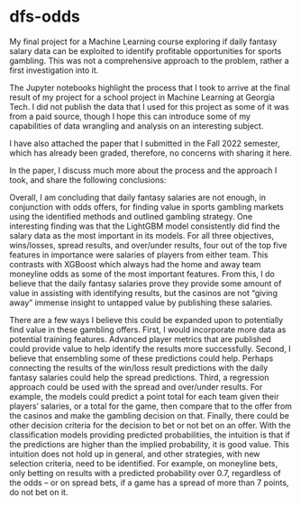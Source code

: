 # dfs-odds
My final project for a Machine Learning course exploring if daily fantasy salary data can be exploited to identify profitable opportunities for sports gambling. This was not a comprehensive approach to the problem, rather a first investigation into it.  

The Jupyter notebooks highlight the process that I took to arrive at the final result of my project for a school project in Machine Learning at Georgia Tech. I did not publish the data that I used for this project as some of it was from a paid source, though I hope this can introduce some of my capabilities of data wrangling and analysis on an interesting subject. 

I have also attached the paper that I submitted in the Fall 2022 semester, which has already been graded, therefore, no concerns with sharing it here. 

In the paper, I discuss much more about the process and the approach I took, and share the following conclusions:

Overall, I am concluding that daily fantasy salaries are not enough, in conjunction with odds offers, for finding value in sports gambling markets using the identified methods and outlined gambling strategy. One interesting finding was that the LightGBM model consistently did find the salary data as the most important in its models. For all three objectives, wins/losses, spread results, and over/under results, four out of the top five features in importance were salaries of players from either team. This contrasts with XGBoost which always had the home and away team moneyline odds as some of the most important features. From this, I do believe that the daily fantasy salaries prove they provide some amount of value in assisting with identifying results, but the casinos are not “giving away” immense insight to untapped value by publishing these salaries.

There are a few ways I believe this could be expanded upon to potentially find value in these gambling offers. First, I would incorporate more data as potential training features. Advanced player metrics that are published could provide value to help identify the results more successfully. Second, I believe that ensembling some of these predictions could help. Perhaps connecting the results of the win/loss result predictions with the daily fantasy salaries could help the spread predictions. Third, a regression approach could be used with the spread and over/under results. For example, the models could predict a point total for each team given their players’ salaries, or a total for the game, then compare that to the offer from the casinos and make the gambling decision on that. Finally, there could be other decision criteria for the decision to bet or not bet on an offer. With the classification models providing predicted probabilities, the intuition is that if the predictions are higher than the implied probability, it is good value. This intuition does not hold up in general, and other strategies, with new selection criteria, need to be identified. For example, on moneyline bets, only betting on results with a predicted probability over 0.7, regardless of the odds – or on spread bets, if a game has a spread of more than 7 points, do not bet on it.
